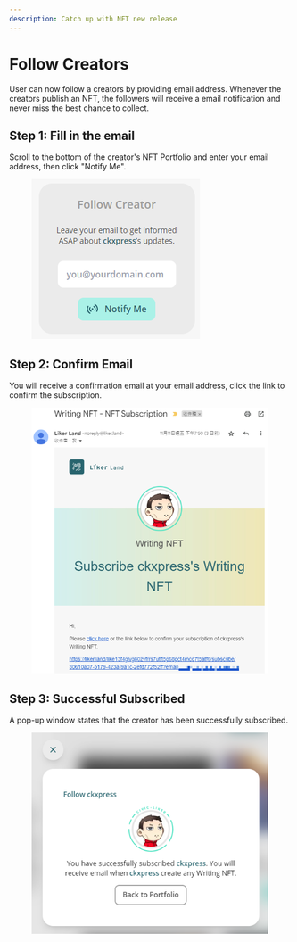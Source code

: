 ```yaml
---
description: Catch up with NFT new release
---
```


# Follow Creators

User can now follow a creators by providing email address. Whenever the creators publish an NFT, the followers will receive a email notification and never miss the best chance to collect.

## Step 1: Fill in the email

Scroll to the bottom of the creator's NFT Portfolio and enter your email address, then click "Notify Me".

<figure><img src="../../.gitbook/assets/subscribe creator 1.png" alt=""><figcaption></figcaption></figure>

## Step 2: Confirm Email

You will receive a confirmation email at your email address, click the link to confirm the subscription.

<figure><img src="../../.gitbook/assets/subscribe creator 2.png" alt=""><figcaption></figcaption></figure>

## Step 3: Successful Subscribed

A pop-up window states that the creator has been successfully subscribed.

<figure><img src="../../.gitbook/assets/subscribe creator 3.png" alt=""><figcaption></figcaption></figure>
